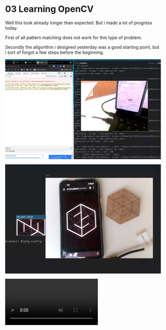 # 03 Learning OpenCV

Well this took already longer than expected. But i made a lot of progress today.

First of all pattern matching does not work for this type of problem.

Secondly the allgorithm i designed yesterday was a good starting point, but i sort of forgot a few steps before the beginning.

![](01.jpg)

![](02.jpg)

![](smol.mp4)

